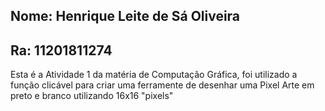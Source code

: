 ## Nome: Henrique Leite de Sá Oliveira
## Ra: 11201811274 

Esta é a Atividade 1 da matéria de Computação Gráfica, foi utilizado a função clicável para criar uma ferramente de desenhar uma Pixel Arte em preto e branco utilizando 16x16 "pixels"